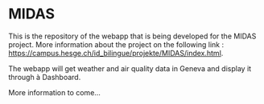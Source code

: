 # MIDAS

This is the repository of the webapp that is being developed for the MIDAS project.
More information about the project on the following link : https://campus.hesge.ch/id_bilingue/projekte/MIDAS/index.html.

The webapp will get weather and air quality data in Geneva and display it through à Dashboard.

More information to come...